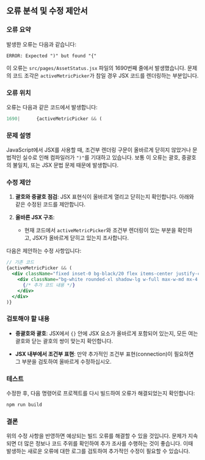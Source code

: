 ## 오류 분석 및 수정 제안서

### 오류 요약
발생한 오류는 다음과 같습니다:
```
ERROR: Expected ")" but found "{"
```
이 오류는 `src/pages/AssetStatus.jsx` 파일의 1690번째 줄에서 발생했습니다. 문제의 코드 조각은 `activeMetricPicker`가 참일 경우 JSX 코드를 렌더링하는 부분입니다.

### 오류 위치
오류는 다음과 같은 코드에서 발생합니다:
```jsx
1690|      {activeMetricPicker && ( 
```

### 문제 설명
JavaScript에서 JSX를 사용할 때, 조건부 렌더링 구문이 올바르게 닫히지 않았거나 문법적인 실수로 인해 컴파일러가 `")"`를 기대하고 있습니다. 보통 이 오류는 괄호, 중괄호의 불일치, 또는 JSX 문법 문제 때문에 발생합니다.

### 수정 제안
1. **괄호와 중괄호 점검**: JSX 표현식이 올바르게 열리고 닫히는지 확인합니다. 아래와 같은 수정된 코드를 제안합니다.

2. **올바른 JSX 구조**:
   - 현재 코드에서 `activeMetricPicker`와 조건부 렌더링이 있는 부분을 확인하고, JSX가 올바르게 닫히고 있는지 조사합니다.

다음은 제안하는 수정 사항입니다:

```jsx
// 기존 코드
{activeMetricPicker && (
  <div className="fixed inset-0 bg-black/20 flex items-center justify-center z-50">
    <div className="bg-white rounded-xl shadow-lg w-full max-w-md mx-4 p-6 space-y-4">
      {/* 추가 코드 내용 */}
    </div>
  </div>
)}
```

### 검토해야 할 내용
- **중괄호와 괄호**: JSX에서 `{}` 안에 JSX 요소가 올바르게 포함되어 있는지, 모든 여는 괄호와 닫는 괄호의 쌍이 맞는지 확인합니다.
  
- **JSX 내부에서 조건부 표현**: 만약 추가적인 조건부 표현(connection)이 필요하면 그 부분을 검토하여 올바르게 수정하십시오.

### 테스트
수정한 후, 다음 명령어로 프로젝트를 다시 빌드하여 오류가 해결되었는지 확인합니다:
```bash
npm run build
```

### 결론
위의 수정 사항을 반영하면 예상되는 빌드 오류를 해결할 수 있을 것입니다. 문제가 지속되면 더 많은 정보나 코드 주위를 확인하여 추가 조사를 수행하는 것이 좋습니다. 이때 발생하는 새로운 오류에 대한 로그를 검토하여 추가적인 수정이 필요할 수 있습니다.